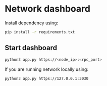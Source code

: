 # Network dashboard

Install dependency using:
```bash
pip install -r requirements.txt
```

## Start dashboard

```bash
python3 app.py https://<node_ip>:<rpc_port>
```

If you are running network locally using:

```bash
python3 app.py https://127.0.0.1:3030
```
